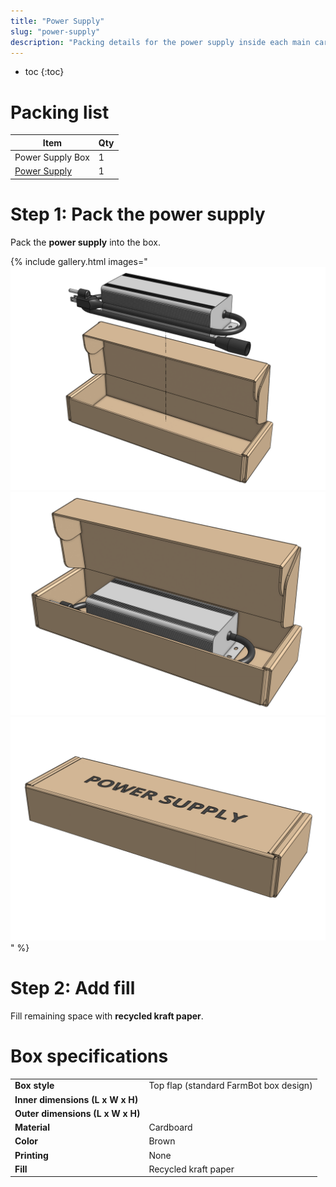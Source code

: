 ```yaml
---
title: "Power Supply"
slug: "power-supply"
description: "Packing details for the power supply inside each main carton"
---
```


* toc
{:toc}

# Packing list

|Item|Qty|
|----|---|
|Power Supply Box|1
|[Power Supply](../../bom/electronics-and-wiring/power-supply.md#power-supply)|1

# Step 1: Pack the power supply

Pack the **power supply** into the box.

{% include gallery.html images="
![pack the power supply](_images/power_supply_packed_1.png)
![pack the power supply](_images/power_supply_packed_2.png)
![pack the power supply](_images/power_supply_packed_3.png)
" %}

# Step 2: Add fill

Fill remaining space with **recycled kraft paper**.

# Box specifications

|                                |                              |
|--------------------------------|------------------------------|
|**Box style**                   |Top flap (standard FarmBot box design)
|**Inner dimensions (L x W x H)**|
|**Outer dimensions (L x W x H)**|
|**Material**                    |Cardboard
|**Color**                       |Brown
|**Printing**                    |None
|**Fill**                        |Recycled kraft paper

